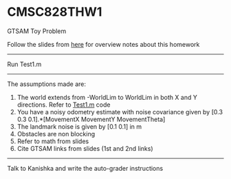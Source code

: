 # CMSC828THW1
GTSAM Toy Problem

Follow the slides from [here](https://github.com/NitinJSanket/CMSC828THW1/blob/master/Class10%20GTSAM.pdf) for overview notes about this homework

***
Run Test1.m 
***
The assumptions made are:
1. The world extends from -WorldLim to WorldLim in both X and Y directions. Refer to [Test1.m](https://github.com/NitinJSanket/CMSC828THW1/blob/master/Test1.m) code
2. You have a noisy odometry estimate with noise covariance given by [0.3 0.3 0.1\].\*[MovementX MovementY MovementTheta]
3. The landmark noise is given by [0.1 0.1] in m
4. Obstacles are non blocking
5. Refer to math from slides
6. Cite GTSAM links from slides (1st and 2nd links) 
*** 
Talk to Kanishka and write the auto-grader instructions
